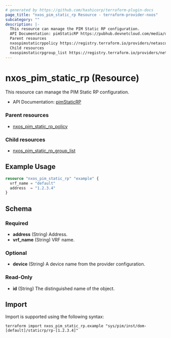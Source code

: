 ```yaml
---
# generated by https://github.com/hashicorp/terraform-plugin-docs
page_title: "nxos_pim_static_rp Resource - terraform-provider-nxos"
subcategory: ""
description: |-
  This resource can manage the PIM Static RP configuration.
  API Documentation: pimStaticRP https://pubhub.devnetcloud.com/media/dme-docs-10-2-2/docs/Layer%203/pim:StaticRP/
  Parent resources
  nxospimstaticrppolicy https://registry.terraform.io/providers/netascode/nxos/latest/docs/resources/pim_static_rp_policy
  Child resources
  nxospimstaticrpgroup_list https://registry.terraform.io/providers/netascode/nxos/latest/docs/resources/pim_static_rp_group_list
---
```


# nxos_pim_static_rp (Resource)

This resource can manage the PIM Static RP configuration.

- API Documentation: [pimStaticRP](https://pubhub.devnetcloud.com/media/dme-docs-10-2-2/docs/Layer%203/pim:StaticRP/)

### Parent resources

- [nxos_pim_static_rp_policy](https://registry.terraform.io/providers/netascode/nxos/latest/docs/resources/pim_static_rp_policy)

### Child resources

- [nxos_pim_static_rp_group_list](https://registry.terraform.io/providers/netascode/nxos/latest/docs/resources/pim_static_rp_group_list)

## Example Usage

```terraform
resource "nxos_pim_static_rp" "example" {
  vrf_name = "default"
  address  = "1.2.3.4"
}
```

<!-- schema generated by tfplugindocs -->
## Schema

### Required

- **address** (String) Address.
- **vrf_name** (String) VRF name.

### Optional

- **device** (String) A device name from the provider configuration.

### Read-Only

- **id** (String) The distinguished name of the object.

## Import

Import is supported using the following syntax:

```shell
terraform import nxos_pim_static_rp.example "sys/pim/inst/dom-[default]/staticrp/rp-[1.2.3.4]"
```
